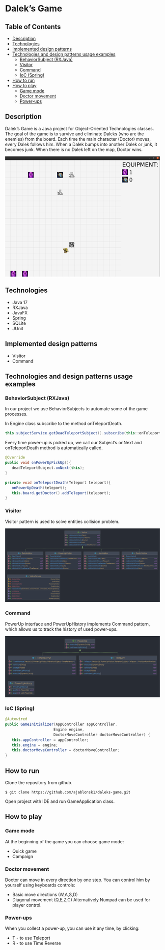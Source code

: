 # Dalek’s Game

## Table of Contents
  - [Description](#description)
  - [Technologies](#technologies)
  - [Implemented design patterns](#implemented-design-patterns)
  - [Technologies and design patterns usage examples](#technologies-and-design-patterns-usage-examples)
    - [BehaviorSubject (RXJava)](#behaviorsubject-rxjava)
    - [Visitor](#visitor)
    - [Command](#command)
    - [IoC (Spring)](#ioc-spring)
  - [How to run](#how-to-run)
  - [How to play](#how-to-play)
    - [Game mode](#game-mode)
    - [Doctor movement](#doctor-movement)
    - [Power-ups](#power-ups)

## Description
Dalek’s Game is a Java project for Object-Oriented Technologies classes. The goal of the game is to survive and eliminate Daleks (who are the enemies) from the board. Each time the main character (Doctor) moves, every Dalek follows him. When a Dalek bumps into another Dalek or junk, it becomes junk. When there is no Dalek left on the map, Doctor wins.

![game](images/game.png)

## Technologies
* Java 17
* RXJava
* JavaFX
* Spring 
* SQLite
* JUnit

## Implemented design patterns
* Visitor 
* Command

## Technologies and design patterns usage examples
### BehaviorSubject (RXJava)
In our project we use BehaviorSubjects to automate some of the game processes. 

In Engine class subscribe to the method onTeleportDeath.
```Java
this.subjectService.getDeadTeleportSubject().subscribe(this::onTeleportDeath);
```
Every time power-up is picked up, we call our Subject’s onNext and onTeleportDeath method is automatically called.
```Java
@Override
public void onPowerUpPickUp(){
   deadTeleportSubject.onNext(this);
}
```

```Java
private void onTeleportDeath(Teleport teleport){
   onPowerUpDeath(teleport);
   this.board.getDoctor().addTeleport(teleport);
}
```

### Visitor
Visitor pattern is used to solve entities collision problem. 

![visitor](images/package-visitors.png)

### Command
PowerUp interface and PowerUpHistory implements Command pattern, which allows us to track the history of used power-ups.

![command](images/package-powerups.png)

### IoC (Spring)

```Java
@Autowired
public GameInitializer(AppController appController,
                      Engine engine,
                      DoctorMoveController doctorMoveController) {
   this.appController = appController;
   this.engine = engine;
   this.doctorMoveController = doctorMoveController;
}
```

## How to run
Clone the repository from github.
```
$ git clone https://github.com/ajablonsk1/daleks-game.git
```
Open project with IDE and run GameApplication class.

## How to play
### Game mode
At the beginning of the game you can choose game mode:
* Quick game 
* Campaign 

### Doctor movement 
Doctor can move in every direction by one step. You can control him by yourself using keyboards controls: 
* Basic move directions (W,A,S,D)
* Diagonal movement (Q,E,Z,C)
Alternatively Numpad can be used for player control.

### Power-ups
When you collect a power-up, you can use it any time, by clicking:
* T - to use Teleport
* R - to use Time Reverse




